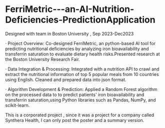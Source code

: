 # FerriMetric---an-AI-Nutrition-Deficiencies-PredictionApplication
Designed with team in Boston University , Sep 2023-Dec2023

· Project Overview: Co-designed FerriMetric, an python-based AI tool for predicting nutritional deficiencies by analyzing iron bioavailability and transferrin saturation to evaluate dietary health risks.Presented research at the Boston University Research Fair.

· Data Integration & Processing: Integrated with a nutrition API to crawl and extract the nutritional information of top 5 popular meals from 10 countries using English. Cleaned and prepared data into json format.

· Algorithm Development & Prediction: Applied a Random Forest algorithm on the processed data to to predict patients' iron bioavailability and transferrin saturation,using Python libraries such as Pandas, NumPy, and scikit-learn.


This is a corporated project , since it was a project for a company called Synthera Health, I can only post the poster and a summary version.
